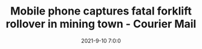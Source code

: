 ---
"title": "Mobile phone captures fatal forklift rollover in mining town - Courier Mail"
"date": "2021-9-10 7:0:0"
"feed_name": "GOOGLENEWSMINING"
"feed_website": "https://news.google.com/search?q=mining%2Bincident&hl=en-US&gl=US&ceid=US:en"
"feed_rss": "https://news.google.com/rss/search?q=mining%2Bincident&hl=en-US&gl=US&ceid=US:en"
"link": "https://www.couriermail.com.au/news/queensland/mackay/police-courts/middlemount-forklift-fatality-man-charged-over-joe-williams-death/news-story/0d99bc30d7a08a949303cb0d263e3479"
"file": "_posts/2021-1-1-a6974f060de192012108cc2ec6238de1d851157a.md"
"accident": "1"
"drilling": "0"
"dead": "1"
"injured": "0"
"where": "mining site"
---